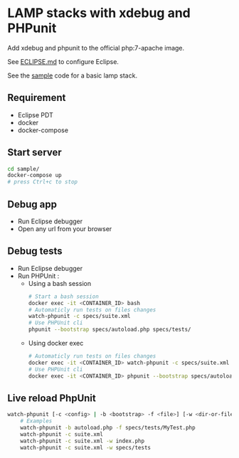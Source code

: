 # LAMP stacks with **xdebug** and **PHPunit**

Add xdebug and phpunit to the official php:7-apache image.


See [ECLIPSE.md](ECLIPSE.md) to configure Eclipse.  

See the [sample](sample/) code for a basic lamp stack.

## Requirement

- Eclipse PDT
- docker
- docker-compose

## Start server
```bash
cd sample/
docker-compose up
# press Ctrl+c to stop
```
## Debug app

- Run Eclipse debugger
- Open any url from your browser

## Debug tests

- Run Eclipse debugger
- Run PHPUnit :
    - Using a bash session
        ```bash
        # Start a bash session
        docker exec -it <CONTAINER_ID> bash 
        # Automaticly run tests on files changes
        watch-phpunit -c specs/suite.xml
        # Use PHPUnit cli
        phpunit --bootstrap specs/autoload.php specs/tests/
        ```
    - Using docker exec
        ```bash
        # Automaticly run tests on files changes
        docker exec -it <CONTAINER_ID> watch-phpunit -c specs/suite.xml
        # Use PHPUnit cli
        docker exec -it <CONTAINER_ID> phpunit --bootstrap specs/autoload.php specs/tests/
        ```

## Live reload PhpUnit

```bash
watch-phpunit [-c <config> | -b <bootstrap> -f <file>] [-w <dir-or-file-to-watch> default:/var/www/html]
    # Examples
    watch-phpunit -b autoload.php -f specs/tests/MyTest.php
    watch-phpunit -c suite.xml
    watch-phpunit -c suite.xml -w index.php
    watch-phpunit -c suite.xml -w specs/tests
```

